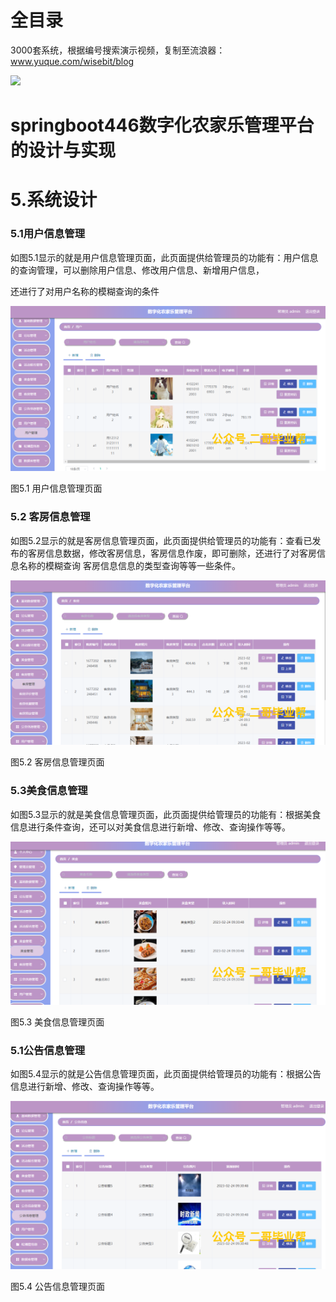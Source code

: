 # 全目录

3000套系统，根据编号搜索演示视频，复制至流浪器：www.yuque.com/wisebit/blog


![](https://bitwise.oss-cn-heyuan.aliyuncs.com/2024/11/06/qq_wechat.png)
# springboot446数字化农家乐管理平台的设计与实现

# 5.系统设计

### 5.1用户信息管理
如图5.1显示的就是用户信息管理页面，此页面提供给管理员的功能有：用户信息的查询管理，可以删除用户信息、修改用户信息、新增用户信息，

还进行了对用户名称的模糊查询的条件

![](/md/blog.016.png)

图5.1 用户信息管理页面
### 5.2 客房信息管理
如图5.2显示的就是客房信息管理页面，此页面提供给管理员的功能有：查看已发布的客房信息数据，修改客房信息，客房信息作废，即可删除，还进行了对客房信息名称的模糊查询 客房信息信息的类型查询等等一些条件。

![](/md/blog.017.png)

图5.2 客房信息管理页面
### 5.3美食信息管理
如图5.3显示的就是美食信息管理页面，此页面提供给管理员的功能有：根据美食信息进行条件查询，还可以对美食信息进行新增、修改、查询操作等等。

![](/md/blog.018.png)



图5.3 美食信息管理页面
### 5.1公告信息管理
如图5.4显示的就是公告信息管理页面，此页面提供给管理员的功能有：根据公告信息进行新增、修改、查询操作等等。

![](/md/blog.019.png)


图5.4 公告信息管理页面





